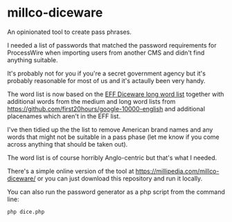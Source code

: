 # millco-diceware
An opinionated tool to create pass phrases.

I needed a list of passwords that matched the password requirements for ProcessWire when importing users from another CMS and didn't find anything suitable.

It's probably not for you if you're a secret government agency but it's probably reasonable for most of us and it's actaully been very handy.

The word list is now based on the [EFF Diceware long word list](https://www.eff.org/deeplinks/2016/07/new-wordlists-random-passphrases) together with additional words from the medium and long word lists from https://github.com/first20hours/google-10000-english and additional placenames which aren't in the EFF list.

I've then tidied up the the list to remove American brand names and any words that might not be suitable in a pass phase (let me know if you come across anything that should be taken out).

The word list is of course horribly Anglo-centric but that's what I needed.

There's a simple online version of the tool at https://millipedia.com/millco-diceware/ or you can just download this repository and run it locally.

You can also run the password generator as a php script from the command line:


    php dice.php

